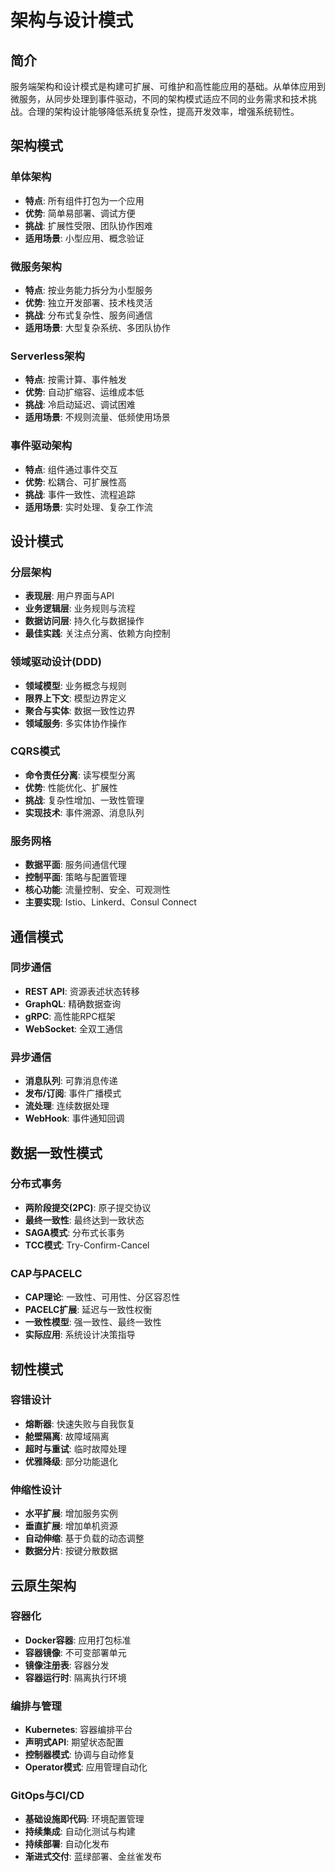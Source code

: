 # 架构与设计模式

## 简介

服务端架构和设计模式是构建可扩展、可维护和高性能应用的基础。从单体应用到微服务，从同步处理到事件驱动，不同的架构模式适应不同的业务需求和技术挑战。合理的架构设计能够降低系统复杂性，提高开发效率，增强系统韧性。

## 架构模式

### 单体架构
- **特点**: 所有组件打包为一个应用
- **优势**: 简单易部署、调试方便
- **挑战**: 扩展性受限、团队协作困难
- **适用场景**: 小型应用、概念验证

### 微服务架构
- **特点**: 按业务能力拆分为小型服务
- **优势**: 独立开发部署、技术栈灵活
- **挑战**: 分布式复杂性、服务间通信
- **适用场景**: 大型复杂系统、多团队协作

### Serverless架构
- **特点**: 按需计算、事件触发
- **优势**: 自动扩缩容、运维成本低
- **挑战**: 冷启动延迟、调试困难
- **适用场景**: 不规则流量、低频使用场景

### 事件驱动架构
- **特点**: 组件通过事件交互
- **优势**: 松耦合、可扩展性高
- **挑战**: 事件一致性、流程追踪
- **适用场景**: 实时处理、复杂工作流

## 设计模式

### 分层架构
- **表现层**: 用户界面与API
- **业务逻辑层**: 业务规则与流程
- **数据访问层**: 持久化与数据操作
- **最佳实践**: 关注点分离、依赖方向控制

### 领域驱动设计(DDD)
- **领域模型**: 业务概念与规则
- **限界上下文**: 模型边界定义
- **聚合与实体**: 数据一致性边界
- **领域服务**: 多实体协作操作

### CQRS模式
- **命令责任分离**: 读写模型分离
- **优势**: 性能优化、扩展性
- **挑战**: 复杂性增加、一致性管理
- **实现技术**: 事件溯源、消息队列

### 服务网格
- **数据平面**: 服务间通信代理
- **控制平面**: 策略与配置管理
- **核心功能**: 流量控制、安全、可观测性
- **主要实现**: Istio、Linkerd、Consul Connect

## 通信模式

### 同步通信
- **REST API**: 资源表述状态转移
- **GraphQL**: 精确数据查询
- **gRPC**: 高性能RPC框架
- **WebSocket**: 全双工通信

### 异步通信
- **消息队列**: 可靠消息传递
- **发布/订阅**: 事件广播模式
- **流处理**: 连续数据处理
- **WebHook**: 事件通知回调

## 数据一致性模式

### 分布式事务
- **两阶段提交(2PC)**: 原子提交协议
- **最终一致性**: 最终达到一致状态
- **SAGA模式**: 分布式长事务
- **TCC模式**: Try-Confirm-Cancel

### CAP与PACELC
- **CAP理论**: 一致性、可用性、分区容忍性
- **PACELC扩展**: 延迟与一致性权衡
- **一致性模型**: 强一致性、最终一致性
- **实际应用**: 系统设计决策指导

## 韧性模式

### 容错设计
- **熔断器**: 快速失败与自我恢复
- **舱壁隔离**: 故障域隔离
- **超时与重试**: 临时故障处理
- **优雅降级**: 部分功能退化

### 伸缩性设计
- **水平扩展**: 增加服务实例
- **垂直扩展**: 增加单机资源
- **自动伸缩**: 基于负载的动态调整
- **数据分片**: 按键分散数据

## 云原生架构

### 容器化
- **Docker容器**: 应用打包标准
- **容器镜像**: 不可变部署单元
- **镜像注册表**: 容器分发
- **容器运行时**: 隔离执行环境

### 编排与管理
- **Kubernetes**: 容器编排平台
- **声明式API**: 期望状态配置
- **控制器模式**: 协调与自动修复
- **Operator模式**: 应用管理自动化

### GitOps与CI/CD
- **基础设施即代码**: 环境配置管理
- **持续集成**: 自动化测试与构建
- **持续部署**: 自动化发布
- **渐进式交付**: 蓝绿部署、金丝雀发布 